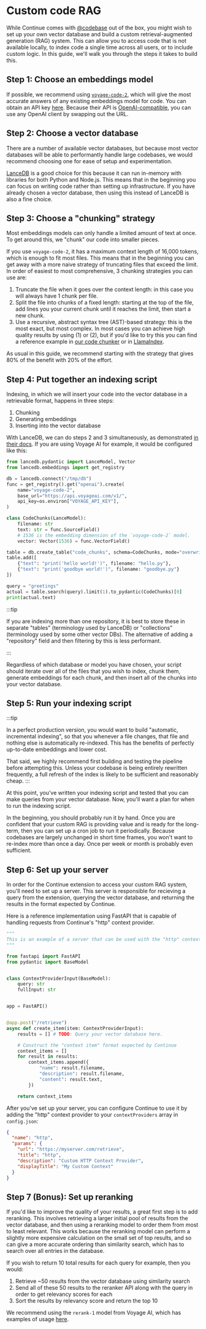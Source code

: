 # Custom code RAG

While Continue comes with [@codebase](../deep-dives/codebase.md) out of the box, you might wish to set up your own vector database and build a custom retrieval-augmented generation (RAG) system. This can allow you to access code that is not available locally, to index code a single time across all users, or to include custom logic. In this guide, we'll walk you through the steps it takes to build this.

## Step 1: Choose an embeddings model

If possible, we recommend using [`voyage-code-2`](https://docs.voyageai.com/docs/embeddings), which will give the most accurate answers of any existing embeddings model for code. You can obtain an API key [here](https://dash.voyageai.com/api-keys). Because their API is [OpenAI-compatible](https://docs.voyageai.com/reference/embeddings-api), you can use any OpenAI client by swapping out the URL.

## Step 2: Choose a vector database

There are a number of available vector databases, but because most vector databases will be able to performantly handle large codebases, we would recommend choosing one for ease of setup and experimentation.

[LanceDB](https://lancedb.github.io/lancedb/basic/) is a good choice for this because it can run in-memory with libraries for both Python and Node.js. This means that in the beginning you can focus on writing code rather than setting up infrastructure. If you have already chosen a vector database, then using this instead of LanceDB is also a fine choice.

## Step 3: Choose a "chunking" strategy

Most embeddings models can only handle a limited amount of text at once. To get around this, we "chunk" our code into smaller pieces.

If you use `voyage-code-2`, it has a maximum context length of 16,000 tokens, which is enough to fit most files. This means that in the beginning you can get away with a more naive strategy of truncating files that exceed the limit. In order of easiest to most comprehensive, 3 chunking strategies you can use are:

1. Truncate the file when it goes over the context length: in this case you will always have 1 chunk per file.
2. Split the file into chunks of a fixed length: starting at the top of the file, add lines you your current chunk until it reaches the limit, then start a new chunk.
3. Use a recursive, abstract syntax tree (AST)-based strategy: this is the most exact, but most complex. In most cases you can achieve high quality results by using (1) or (2), but if you'd like to try this you can find a reference example in [our code chunker](https://github.com/continuedev/continue/blob/main/core/indexing/chunk/code.ts) or in [LlamaIndex](https://docs.llamaindex.ai/en/stable/api_reference/node_parsers/code/).

As usual in this guide, we recommend starting with the strategy that gives 80% of the benefit with 20% of the effort.

## Step 4: Put together an indexing script

Indexing, in which we will insert your code into the vector database in a retrievable format, happens in three steps:

1. Chunking
2. Generating embeddings
3. Inserting into the vector database

With LanceDB, we can do steps 2 and 3 simultaneously, as demonstrated [in their docs](https://lancedb.github.io/lancedb/basic/#using-the-embedding-api). If you are using Voyage AI for example, it would be configured like this:

```python
from lancedb.pydantic import LanceModel, Vector
from lancedb.embeddings import get_registry

db = lancedb.connect("/tmp/db")
func = get_registry().get("openai").create(
    name="voyage-code-2",
    base_url="https://api.voyageai.com/v1/",
    api_key=os.environ["VOYAGE_API_KEY"],
)

class CodeChunks(LanceModel):
    filename: str
    text: str = func.SourceField()
    # 1536 is the embedding dimension of the `voyage-code-2` model.
    vector: Vector(1536) = func.VectorField()

table = db.create_table("code_chunks", schema=CodeChunks, mode="overwrite")
table.add([
    {"text": "print('hello world!')", filename: "hello.py"},
    {"text": "print('goodbye world!')", filename: "goodbye.py"}
])

query = "greetings"
actual = table.search(query).limit(1).to_pydantic(CodeChunks)[0]
print(actual.text)
```

:::tip

If you are indexing more than one repository, it is best to store these in separate "tables" (terminology used by LanceDB) or "collections" (terminology used by some other vector DBs). The alternative of adding a "repository" field and then filtering by this is less performant.

:::

Regardless of which database or model you have chosen, your script should iterate over all of the files that you wish to index, chunk them, generate embeddings for each chunk, and then insert all of the chunks into your vector database.

## Step 5: Run your indexing script

:::tip

In a perfect production version, you would want to build "automatic, incremental indexing", so that you whenever a file changes, that file and nothing else is automatically re-indexed. This has the benefits of perfectly up-to-date embeddings and lower cost.

That said, we highly recommend first building and testing the pipeline before attempting this. Unless your codebase is being entirely rewritten frequently, a full refresh of the index is likely to be sufficient and reasonably cheap.
:::

At this point, you've written your indexing script and tested that you can make queries from your vector database. Now, you'll want a plan for when to run the indexing script.

In the beginning, you should probably run it by hand. Once you are confident that your custom RAG is providing value and is ready for the long-term, then you can set up a cron job to run it periodically. Because codebases are largely unchanged in short time frames, you won't want to re-index more than once a day. Once per week or month is probably even sufficient.

## Step 6: Set up your server

In order for the Continue extension to access your custom RAG system, you'll need to set up a server. This server is responsible for recieving a query from the extension, querying the vector database, and returning the results in the format expected by Continue.

Here is a reference implementation using FastAPI that is capable of handling requests from Continue's "http" context provider.

```python
"""
This is an example of a server that can be used with the "http" context provider.
"""

from fastapi import FastAPI
from pydantic import BaseModel


class ContextProviderInput(BaseModel):
    query: str
    fullInput: str


app = FastAPI()


@app.post("/retrieve")
async def create_item(item: ContextProviderInput):
    results = [] # TODO: Query your vector database here.

    # Construct the "context item" format expected by Continue
    context_items = []
    for result in results:
        context_items.append({
            "name": result.filename,
            "description": result.filename,
            "content": result.text,
        })

    return context_items
```

After you've set up your server, you can configure Continue to use it by adding the "http" context provider to your `contextProviders` array in `config.json`:

```json title="config.json"
{
  "name": "http",
  "params": {
    "url": "https://myserver.com/retrieve",
    "title": "http",
    "description": "Custom HTTP Context Provider",
    "displayTitle": "My Custom Context"
  }
}
```

## Step 7 (Bonus): Set up reranking

If you'd like to improve the quality of your results, a great first step is to add reranking. This involves retrieving a larger initial pool of results from the vector database, and then using a reranking model to order them from most to least relevant. This works because the reranking model can perform a slightly more expensive calculation on the small set of top results, and so can give a more accurate ordering than similarity search, which has to search over all entries in the database.

If you wish to return 10 total results for each query for example, then you would:

1. Retrieve ~50 results from the vector database using similarity search
2. Send all of these 50 results to the reranker API along with the query in order to get relevancy scores for each
3. Sort the results by relevancy score and return the top 10

We recommend using the `rerank-1` model from Voyage AI, which has examples of usage [here](https://docs.voyageai.com/docs/reranker).
